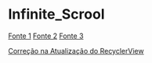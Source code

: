 # Infinite_Scrool

[Fonte 1](https://www.journaldev.com/24041/android-recyclerview-load-more-endless-scrolling)
[Fonte 2](https://stackoverflow.com/questions/26543131/how-to-implement-endless-list-with-recyclerview)
[Fonte 3](https://guides.codepath.com/android/endless-scrolling-with-adapterviews-and-recyclerview)

[Correção na Atualização do RecyclerView](https://stackoverflow.com/questions/42944005/recyclerview-cannot-call-this-method-in-a-scroll-callback)
